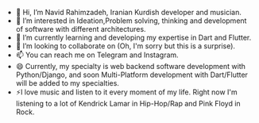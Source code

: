 - 👋 Hi, I’m Navid Rahimzadeh, Iranian Kurdish developer and musician.
- 👀 I’m interested in Ideation,Problem solving, thinking and development of software with different architectures.
- 🌱 I’m currently learning and developing my expertise in Dart and Flutter.
- 💞️ I’m looking to collaborate on (Oh, I'm sorry but this is a surprise).
- 📫 You can reach me on Telegram and Instagram.
- 😄 Currently, my specialty is web backend software development with Python/Django, and soon Multi-Platform development with Dart/Flutter will be added to my specialties.
- ⚡I love music and listen to it every moment of my life. Right now I'm listening to a lot of Kendrick Lamar in Hip-Hop/Rap and Pink Floyd in Rock.

